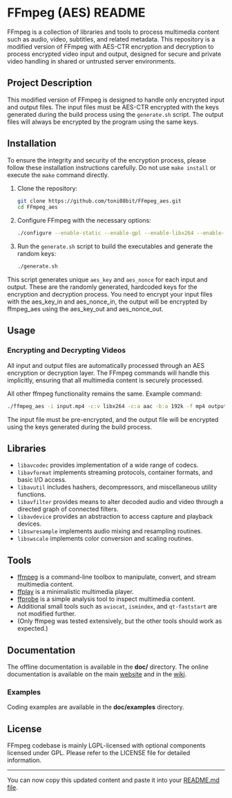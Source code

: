 # FFmpeg (AES) README

FFmpeg is a collection of libraries and tools to process multimedia content such as audio, video, subtitles, and related metadata. This repository is a modified version of FFmpeg with AES-CTR encryption and decryption to process encrypted video input and output, designed for secure and private video handling in shared or untrusted server environments.

## Project Description

This modified version of FFmpeg is designed to handle only encrypted input and output files. The input files must be AES-CTR encrypted with the keys generated during the build process using the `generate.sh` script. The output files will always be encrypted by the program using the same keys.

## Installation

To ensure the integrity and security of the encryption process, please follow these installation instructions carefully. Do not use `make install` or execute the `make` command directly.

1. Clone the repository:
   ```sh
   git clone https://github.com/toni08bit/FFmpeg_aes.git
   cd FFmpeg_aes
   ```

2. Configure FFmpeg with the necessary options:
   ```sh
   ./configure --enable-static --enable-gpl --enable-libx264 --enable-openssl --enable-version3
   ```

3. Run the `generate.sh` script to build the executables and generate the random keys:
   ```sh
   ./generate.sh
   ```

This script generates unique `aes_key` and `aes_nonce` for each input and output. These are the randomly generated, hardcoded keys for the encryption and decryption process.
You need to encrypt your input files with the aes_key_in and aes_nonce_in, the output will be encrypted by ffmpeg_aes using the aes_key_out and aes_nonce_out.

## Usage

### Encrypting and Decrypting Videos

All input and output files are automatically processed through an AES encryption or decryption layer. The FFmpeg commands will handle this implicitly, ensuring that all multimedia content is securely processed.

All other ffmpeg functionality remains the same.
Example command:
```sh
./ffmpeg_aes -i input.mp4 -c:v libx264 -c:a aac -b:a 192k -f mp4 output.mp4
```

The input file must be pre-encrypted, and the output file will be encrypted using the keys generated during the build process.

## Libraries

- `libavcodec` provides implementation of a wide range of codecs.
- `libavformat` implements streaming protocols, container formats, and basic I/O access.
- `libavutil` includes hashers, decompressors, and miscellaneous utility functions.
- `libavfilter` provides means to alter decoded audio and video through a directed graph of connected filters.
- `libavdevice` provides an abstraction to access capture and playback devices.
- `libswresample` implements audio mixing and resampling routines.
- `libswscale` implements color conversion and scaling routines.

## Tools

- [ffmpeg](https://ffmpeg.org/ffmpeg.html) is a command-line toolbox to manipulate, convert, and stream multimedia content.
- [ffplay](https://ffmpeg.org/ffplay.html) is a minimalistic multimedia player.
- [ffprobe](https://ffmpeg.org/ffprobe.html) is a simple analysis tool to inspect multimedia content.
- Additional small tools such as `aviocat`, `ismindex`, and `qt-faststart` are not modified further.
- (Only ffmpeg was tested extensively, but the other tools should work as expected.)

## Documentation

The offline documentation is available in the **doc/** directory.
The online documentation is available on the main [website](https://ffmpeg.org) and in the [wiki](https://trac.ffmpeg.org).

### Examples

Coding examples are available in the **doc/examples** directory.

## License

FFmpeg codebase is mainly LGPL-licensed with optional components licensed under GPL. Please refer to the LICENSE file for detailed information.

---

You can now copy this updated content and paste it into your [README.md file](https://github.com/toni08bit/FFmpeg_aes/edit/main/README.md).
